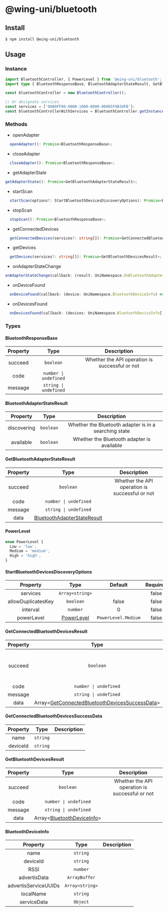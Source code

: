# @wing-uni/bluetooth

## Install

```shell
$ npm install @wing-uni/bluetooth
```

## Usage

### Instance

```ts
import BluetoothController, { PowerLevel } from '@wing-uni/bluetooth';
import type { BluetoothResponseBase, BluetoothAdapterStateResult, GetBluetoothAdapterStateResult, StartBluetoothDevicesDiscoveryOptions, GetConnectedBluetoothDevicesResult, GetBluetoothDevicesResult } from '@wing-uni/bluetooth';

const bluetoothController = new BluetoothController();

// Or designate services
const services = ['0000FF00-0000-1000-8000-00805F9B34FB'];
const bluetoothControllerWithServices = BluetoothController.getInstance(services);
```

### Methods

- openAdapter

```ts
  openAdapter(): Promise<BluetoothResponseBase>;
```

- closeAdapter

```ts
  closeAdapter(): Promise<BluetoothResponseBase>;
```

- getAdapterState

```ts
getAdapterState(): Promise<GetBluetoothAdapterStateResult>;
```

- startScan

```ts
  startScan(options?: StartBluetoothDevicesDiscoveryOptions): Promise<BluetoothResponseBase>;
```

- stopScan

```ts
  stopScan(): Promise<BluetoothResponseBase>;
```

- getConnectedDevices

```ts
  getConnectedDevices(services?: string[]): Promise<GetConnectedBluetoothDevicesResult>;
```

- getDevices

```ts
  getDevices(services?: string[]): Promise<GetBluetoothDevicesResult>;
```

- onAdapterStateChange

```ts
onAdapterStateChange(callback: (result: UniNamespace.OnBluetoothAdapterStateChangeResult) => void): void;
```

- onDeviceFound

```ts
  onDeviceFound(callback: (device: UniNamespace.BluetoothDeviceInfo) => void): void;
```

- onDevicesFound

```ts
  onDevicesFound(callback: (devices: UniNamespace.BluetoothDeviceInfo[]) => void): void;
```

### Types

#### BluetoothResponseBase

| Property |                 Type                 |                  Description                   |
| :------: | :----------------------------------: | :--------------------------------------------: |
| succeed  |              `boolean`               | Whether the API operation is successful or not |
|   code   | <code>number &#124; undefined</code> |                                                |
| message  | <code>string &#124; undefined</code> |                                                |

#### BluetoothAdapterStateResult

<!-- <a name="BluetoothAdapterStateResult" id="BluetoothAdapterStateResult"></a> -->

|  Property   |   Type    |                      Description                      |
| :---------: | :-------: | :---------------------------------------------------: |
| discovering | `boolean` | Whether the Bluetooth adapter is in a searching state |
|  available  | `boolean` |      Whether the Bluetooth adapter is available       |

#### GetBluetoothAdapterStateResult

| Property |                            Type                             |                  Description                   |
| :------: | :---------------------------------------------------------: | :--------------------------------------------: |
| succeed  |                          `boolean`                          | Whether the API operation is successful or not |
|   code   |            <code>number &#124; undefined</code>             |                                                |
| message  |            <code>string &#124; undefined</code>             |                                                |
|   data   | [BluetoothAdapterStateResult](#BluetoothAdapterStateResult) |                                                |

#### PowerLevel

```ts
enum PowerLevel {
  Low = 'low',
  Medium = 'medium',
  High = 'high',
}
```

#### StartBluetoothDevicesDiscoveryOptions

|      Property      |           Type            |       Default       | Required | Description |
| :----------------: | :-----------------------: | :-----------------: | :------: | :---------: |
|      services      |      `Array<string>`      |                     |  false   |             |
| allowDuplicatesKey |         `boolean`         |        false        |  false   |             |
|      interval      |         `number`          |          0          |  false   |             |
|     powerLevel     | [PowerLevel](#PowerLevel) | `PowerLevel.Medium` |  false   |             |

#### GetConnectedBluetoothDevicesResult

| Property |                                            Type                                            |                  Description                   |
| :------: | :----------------------------------------------------------------------------------------: | :--------------------------------------------: |
| succeed  |                                         `boolean`                                          | Whether the API operation is successful or not |
|   code   |                            <code>number &#124; undefined</code>                            |                                                |
| message  |                            <code>string &#124; undefined</code>                            |                                                |
|   data   | Array<[GetConnectedBluetoothDevicesSuccessData](#GetConnectedBluetoothDevicesSuccessData)> |                                                |

#### GetConnectedBluetoothDevicesSuccessData

| Property |   Type   | Description |
| :------: | :------: | :---------: |
|   name   | `string` |             |
| deviceId | `string` |             |

#### GetBluetoothDevicesResult

| Property |                        Type                        |                  Description                   |
| :------: | :------------------------------------------------: | :--------------------------------------------: |
| succeed  |                     `boolean`                      | Whether the API operation is successful or not |
|   code   |        <code>number &#124; undefined</code>        |                                                |
| message  |        <code>string &#124; undefined</code>        |                                                |
|   data   | Array<[BluetoothDeviceInfo](#BluetoothDeviceInfo)> |                                                |

#### BluetoothDeviceInfo

|       Property       |      Type       | Description |
| :------------------: | :-------------: | :---------: |
|         name         |    `string`     |             |
|       deviceId       |    `string`     |             |
|         RSSI         |    `number`     |             |
|     advertisData     |  `ArrayBuffer`  |             |
| advertisServiceUUIDs | `Array<string>` |             |
|      localName       |    `string`     |             |
|     serviceData      |    `Object`     |             |
